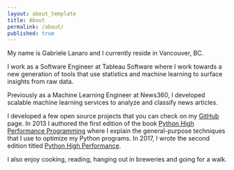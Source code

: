 ```yaml
---
layout: about_template
title: About
permalink: /about/
published: true
---
```

My name is Gabriele Lanaro and I currently reside in Vancouver, BC. 

I work as a Software Engineer at Tableau Software where I work towards a new generation of tools that use statistics and machine learning to surface insights from raw data.

Previously as a Machine Learning Engineer at News360, I developed scalable machine learning services to analyze and classify news articles.

I developed a few open source projects that you can check on my [GitHub](https://github.com/gabrielelanaro) page. In 2013 I authored the first edition of the book [Python High Performance Programming](http://www.amazon.com/gp/product/1783288450/) where I explain the general-purpose techniques that I use to optimize my Python programs. In 2017, I wrote the second edition titled [Python High Performance](https://www.amazon.com/Python-High-Performance-high-performing-applications/dp/1787282899/ref=sr_1_1?keywords=python+high+performance&qid=1551761991&s=gateway&sr=8-1).

I also enjoy cooking, reading, hanging out in breweries and going for a walk.